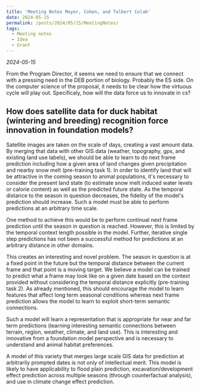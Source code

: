 ```yaml
---
title: 'Meeting Notes Moyer, Cohen, and Talbert Colab'
date: 2024-05-15
permalink: /posts/2024/05/15/MeetingNotes/
tags:
  - Meeting notes
  - Idea
  - Grant
---
```



_2024-05-15_

From the Program Director, it seems we need to ensure that we connect with a pressing need in the DEB portion of biology. Probably the ES side. On the computer science of the proposal, it needs to be clear how the virtuous cycle will play out. Specificaly, how will the data  force us to innovate in cs?

## How does satellite data for duck habitat (wintering and breeding) recognition force innovation in foundation models?

Satellite images are taken on the scale of days, creating a vast amount data. By merging that data with other GIS data (weather, topography, gps, and existing land use labels), we should be able to learn to do next frame prediction including how a given area of land changes given precipitation and nearby snow melt (pre-training task 1). In order to identify land that will be attractive in the coming season to animal populations, it's necessary to consider the present land state (to estimate snow melt induced water levels or calorie content) as well as the predicted future state. As the temporal distance to the season in question decreases, the fidelity of the model's prediction should increase. Such a model must be able to perform predictions at an arbitrary time scale. 

One method to achieve this would be to perform continual next frame prediction until the season in question is reached. However, this is limited by the temporal context length possible in the model. Further, iterative single step predictions has not been a successful method for predictions at an arbitrary distance in other domains. 

This creates an interesting and novel problem. The season in question is at a fixed point in the future but the temporal distance between the current frame and that point is a moving target. We believe a model can be trained to predict what a frame may look like on a given date based on the context provided without considering the temporal distance explicitly (pre-training task 2). As already mentioned, this should encourage the model to learn features that affect long term seasonal conditions whereas next frame prediction allows the model to learn to exploit short-term semantic connections. 

Such a model will learn a representation that is appropriate for near and far term predictions (learning interesting semantic connections between terrain, region, weather, climate, and land use). This is interesting and innovative from a foundation model perspective and is necessary to understand and animal habitat preferences. 

A model of this variety that merges large scale GIS data for prediction at arbitrarily prompted dates is not only of intellectual merit. This model is likely to have applicability to flood plain prediction, excavation/development effect prediction across multiple seasons (through counterfactual analysis), and use in climate change effect prediction.
